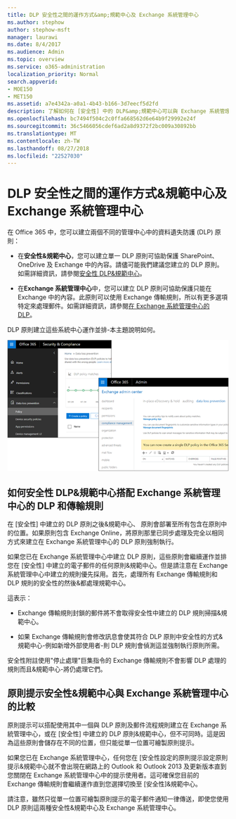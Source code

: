 ```yaml
---
title: DLP 安全性之間的運作方式&amp;規範中心及 Exchange 系統管理中心
ms.author: stephow
author: stephow-msft
manager: laurawi
ms.date: 8/4/2017
ms.audience: Admin
ms.topic: overview
ms.service: o365-administration
localization_priority: Normal
search.appverid:
- MOE150
- MET150
ms.assetid: a7e4342a-a0a1-4b43-b166-3d7eecf5d2fd
description: 了解如何在 [安全性] 中的 DLP&amp;規範中心可以與 Exchange 系統管理中心的 DLP 和傳輸規則搭配使用。
ms.openlocfilehash: bc7494f504c2c0ffa668562d6e64b9f29992e24f
ms.sourcegitcommit: 36c5466056cdef6ad2a8d9372f2bc009a30892bb
ms.translationtype: MT
ms.contentlocale: zh-TW
ms.lasthandoff: 08/27/2018
ms.locfileid: "22527030"
---
```

# <a name="how-dlp-works-between-the-security-amp-compliance-center-and-exchange-admin-center"></a>DLP 安全性之間的運作方式&amp;規範中心及 Exchange 系統管理中心

在 Office 365 中，您可以建立兩個不同的管理中心中的資料遺失防護 (DLP) 原則：
  
- 在**安全性&amp;規範中心**，您可以建立單一 DLP 原則可協助保護 SharePoint、 OneDrive 及 Exchange 中的內容。請儘可能我們建議您建立的 DLP 原則。如需詳細資訊，請參閱[安全性 DLP&amp;規範中心](data-loss-prevention-policies.md)。
    
- 在**Exchange 系統管理中心**中，您可以建立 DLP 原則可協助保護只能在 Exchange 中的內容。此原則可以使用 Exchange 傳輸規則，所以有更多選項特定來處理郵件。如需詳細資訊，請參閱[在 Exchange 系統管理中心的 DLP](https://go.microsoft.com/fwlink/?linkid=852311)。
    
DLP 原則建立這些系統中心運作並排-本主題說明如何。
  
![安全性和規範中心 」 及 Exchange 系統管理中心中的 DLP 頁面](media/d3eaa7e7-3b16-457b-bd9c-26707f7b584f.png)
  
## <a name="how-dlp-in-the-security-amp-compliance-center-works-with-dlp-and-transport-rules-in-the-exchange-admin-center"></a>如何安全性 DLP&amp;規範中心搭配 Exchange 系統管理中心的 DLP 和傳輸規則

在 [安全性] 中建立的 DLP 原則之後&amp;規範中心、 原則會部署至所有包含在原則中的位置。如果原則包含 Exchange Online，將原則那里已同步處理及完全以相同方式來建立在 Exchange 系統管理中心的 DLP 原則強制執行。 
  
如果您已在 Exchange 系統管理中心中建立 DLP 原則，這些原則會繼續運作並排您在 [安全性] 中建立的電子郵件的任何原則&amp;規範中心。但是請注意在 Exchange 系統管理中心中建立的規則優先採用。首先，處理所有 Exchange 傳輸規則和 DLP 規則的安全性的然後&amp;都處理規範中心。
  
這表示：
  
- Exchange 傳輸規則封鎖的郵件將不會取得安全性中建立的 DLP 規則掃描&amp;規範中心。
    
- 如果 Exchange 傳輸規則會修改訊息會使其符合 DLP 原則中安全性的方式&amp;規範中心-例如新增外部使用者-則 DLP 規則會偵測這並強制執行原則所需。
    
安全性附註使用"停止處理"巨集指令的 Exchange 傳輸規則不會影響 DLP 處理的規則而且&amp;規範中心-將仍處理它們。
  
## <a name="policy-tips-in-the-security-amp-compliance-center-vs-the-exchange-admin-center"></a>原則提示安全性&amp;規範中心與 Exchange 系統管理中心的比較

原則提示可以搭配使用其中一個與 DLP 原則及郵件流程規則建立在 Exchange 系統管理中心，或在 [安全性] 中建立的 DLP 原則&amp;規範中心，但不可同時。這是因為這些原則會儲存在不同的位置，但只能從單一位置可繪製原則提示。
  
如果您已在 Exchange 系統管理中心，任何您在 [安全性設定的原則提示設定原則提示&amp;規範中心就不會出現在網路上的 Outlook 和 Outlook 2013 及更新版本直到您關閉在 Exchange 系統管理中心中的提示使用者。這可確保您目前的 Exchange 傳輸規則會繼續運作直到您選擇切換至 [安全性]&amp;規範中心。
  
請注意，雖然只從單一位置可繪製原則提示的電子郵件通知一律傳送，即使您使用 DLP 原則這兩種安全性&amp;規範中心及 Exchange 系統管理中心。
  

